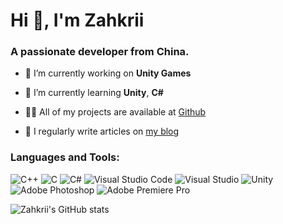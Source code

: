 # Hi 👋, I'm Zahkrii
### A passionate developer from China.

- 🔭 I’m currently working on **Unity Games**

- 🌱 I’m currently learning **Unity**, **C#**

- 👨‍💻 All of my projects are available at [Github](https://github.com/Zahkrii)

- 📝 I regularly write articles on [my blog](https://zahkrii.github.io/)


### Languages and Tools:
![C++](https://img.shields.io/badge/c++-%2300599C.svg?style=for-the-badge&logo=c%2B%2B&logoColor=white) ![C](https://img.shields.io/badge/c-%2300599C.svg?style=for-the-badge&logo=c&logoColor=white) ![C#](https://img.shields.io/badge/c%23-%23239120.svg?style=for-the-badge&logo=c-sharp&logoColor=white) ![Visual Studio Code](https://img.shields.io/badge/Visual%20Studio%20Code-0078d7.svg?style=for-the-badge&logo=visual-studio-code&logoColor=white) ![Visual Studio](https://img.shields.io/badge/Visual%20Studio-5C2D91.svg?style=for-the-badge&logo=visual-studio&logoColor=white) ![Unity](https://img.shields.io/badge/unity-%23000000.svg?style=for-the-badge&logo=unity&logoColor=white) ![Adobe Photoshop](https://img.shields.io/badge/adobephotoshop-%2331A8FF.svg?style=for-the-badge&logo=adobephotoshop&logoColor=white) ![Adobe Premiere Pro](https://img.shields.io/badge/Adobe%20Premiere%20Pro-9999FF.svg?style=for-the-badge&logo=Adobe%20Premiere%20Pro&logoColor=white)

![Zahkrii's GitHub stats](https://github-readme-stats.vercel.app/api?username=Zahkrii&count_private=true&show_icons=true)

<!---
Zahkrii/Zahkrii is a ✨ special ✨ repository because its `README.md` (this file) appears on your GitHub profile.
You can click the Preview link to take a look at your changes.
--->
